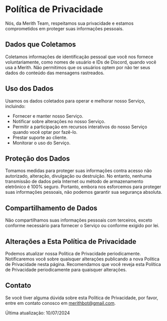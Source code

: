 # Política de Privacidade

Nós, da Merith Team, respeitamos sua privacidade e estamos comprometidos em proteger suas informações pessoais.

## Dados que Coletamos
Coletamos informações de identificação pessoal que você nos fornece voluntariamente, como nomes de usuário e IDs de Discord, quando você usa a Merith. Não permitimos que os usuários optem por não ter seus dados do conteúdo das mensagens rastreados.

## Uso dos Dados
Usamos os dados coletados para operar e melhorar nosso Serviço, incluindo:

- Fornecer e manter nosso Serviço.
- Notificar sobre alterações no nosso Serviço.
- Permitir a participação em recursos interativos do nosso Serviço quando você optar por fazê-lo.
- Prestar suporte ao cliente.
- Monitorar o uso do Serviço.

## Proteção dos Dados
Tomamos medidas para proteger suas informações contra acesso não autorizado, alteração, divulgação ou destruição. No entanto, nenhuma transmissão de dados pela Internet ou método de armazenamento eletrônico é 100% seguro. Portanto, embora nos esforcemos para proteger suas informações pessoais, não podemos garantir sua segurança absoluta.

## Compartilhamento de Dados
Não compartilhamos suas informações pessoais com terceiros, exceto conforme necessário para fornecer o Serviço ou conforme exigido por lei.

## Alterações a Esta Política de Privacidade
Podemos atualizar nossa Política de Privacidade periodicamente. Notificaremos você sobre quaisquer alterações publicando a nova Política de Privacidade nesta página. Recomendamos que você reveja esta Política de Privacidade periodicamente para quaisquer alterações.

## Contato
Se você tiver alguma dúvida sobre esta Política de Privacidade, por favor, entre em contato conosco em [merithbot@gmail.com](mailto:merithbot@gmail.com).

Última atualização: 10/07/2024
